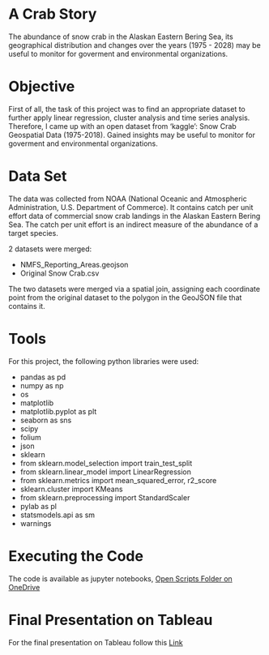 # A Crab Story

The abundance of snow crab in the Alaskan Eastern Bering Sea, its geographical distribution
and changes over the years (1975 - 2028) may be useful to monitor for goverment and environmental organizations.

# Objective

First of all, the task of this project was to find an appropriate dataset to further apply linear regression, cluster analysis and time series analysis.
Therefore, I came up with an open dataset from ‘kaggle’: Snow Crab Geospatial Data (1975-2018).
Gained insights may be useful to monitor for goverment and environmental organizations.

# Data Set

The data was collected from NOAA (National Oceanic and Atmospheric Administration, U.S. Department of Commerce).
It contains catch per unit effort data of commercial snow crab landings in the Alaskan Eastern Bering Sea.
The catch per unit effort is an indirect measure of the abundance of a target species.

2 datasets were merged:

- NMFS_Reporting_Areas.geojson
- Original Snow Crab.csv

The two datasets were merged via a spatial join, assigning each coordinate point from the original dataset to the polygon in the GeoJSON file that contains it.

# Tools

For this project, the following python libraries were used:

- pandas as pd
- numpy as np
- os
- matplotlib
- matplotlib.pyplot as plt
- seaborn as sns
- scipy
- folium
- json
- sklearn
- from sklearn.model_selection import train_test_split 
- from sklearn.linear_model import LinearRegression
- from sklearn.metrics import mean_squared_error, r2_score
- sklearn.cluster import KMeans
- from sklearn.preprocessing import StandardScaler
- pylab as pl
- statsmodels.api as sm
- warnings

# Executing the Code

The code is available as jupyter notebooks, [Open Scripts Folder on OneDrive](https://onedrive.live.com/?id=%2Fpersonal%2F68518651159bb850%2FDocuments%2FDokumente%2Fdata%20analytics%2FImm%5FAch%206%20DA%20Project%206%2FSnow%20Crab%20Ach%206&view=0)

# Final Presentation on Tableau

For the final presentation on Tableau follow this [Link](https://public.tableau.com/app/profile/thomas.efstathiades/viz/ACrabStory/ACrabStory)
